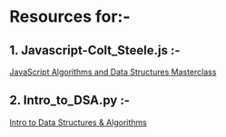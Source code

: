 # Resources for:-<br>
## 1. Javascript-Colt_Steele.js :-
[JavaScript Algorithms and Data Structures Masterclass](https://www.udemy.com/course/js-algorithms-and-data-structures-masterclass/)

## 2. Intro_to_DSA.py :-
[Intro to Data Structures & Algorithms](https://www.udacity.com/course/data-structures-and-algorithms-in-python--ud513?irclickid=XKO3rWRQRxyNWgy0tvU0TxBuUkAwAw3JqW%3AMyA0&irgwc=1&utm_source=affiliate&utm_medium=&aff=259799&utm_term=&utm_campaign=_gtc_direct_&utm_content=&adid=788805)




